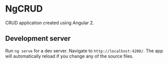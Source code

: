 # NgCRUD

CRUD application created using Angular 2.


## Development server
Run `ng serve` for a dev server. Navigate to `http://localhost:4200/`. The app will automatically reload if you change any of the source files.